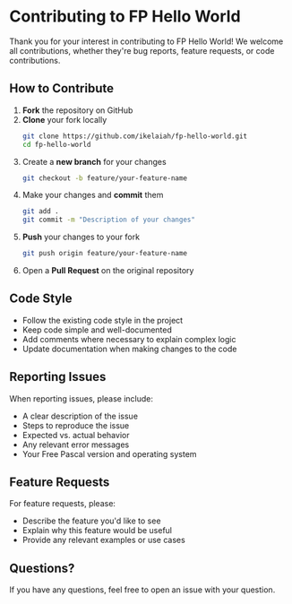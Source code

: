 # Contributing to FP Hello World

Thank you for your interest in contributing to FP Hello World! We welcome all contributions, whether they're bug reports, feature requests, or code contributions.

## How to Contribute

1. **Fork** the repository on GitHub
2. **Clone** your fork locally
   ```bash
   git clone https://github.com/ikelaiah/fp-hello-world.git
   cd fp-hello-world
   ```
3. Create a **new branch** for your changes
   ```bash
   git checkout -b feature/your-feature-name
   ```
4. Make your changes and **commit** them
   ```bash
   git add .
   git commit -m "Description of your changes"
   ```
5. **Push** your changes to your fork
   ```bash
   git push origin feature/your-feature-name
   ```
6. Open a **Pull Request** on the original repository

## Code Style

- Follow the existing code style in the project
- Keep code simple and well-documented
- Add comments where necessary to explain complex logic
- Update documentation when making changes to the code

## Reporting Issues

When reporting issues, please include:
- A clear description of the issue
- Steps to reproduce the issue
- Expected vs. actual behavior
- Any relevant error messages
- Your Free Pascal version and operating system

## Feature Requests

For feature requests, please:
- Describe the feature you'd like to see
- Explain why this feature would be useful
- Provide any relevant examples or use cases

## Questions?

If you have any questions, feel free to open an issue with your question.
